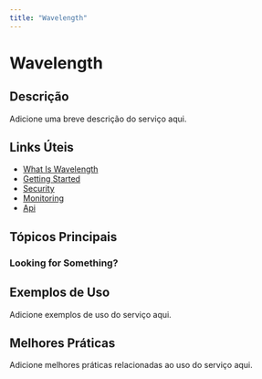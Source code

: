 ```yaml
---
title: "Wavelength"
---
```


# Wavelength

## Descrição

Adicione uma breve descrição do serviço aqui.

## Links Úteis

- [What Is Wavelength](https://docs.aws.amazon.com/wavelength/latest/userguide/what-is-wavelength.html)
- [Getting Started](https://docs.aws.amazon.com/wavelength/latest/userguide/getting-started.html)
- [Security](https://docs.aws.amazon.com/wavelength/latest/userguide/security.html)
- [Monitoring](https://docs.aws.amazon.com/wavelength/latest/userguide/monitoring.html)
- [Api](https://docs.aws.amazon.com/wavelength/latest/userguide/api.html)

## Tópicos Principais

### Looking for Something?

## Exemplos de Uso

Adicione exemplos de uso do serviço aqui.

## Melhores Práticas

Adicione melhores práticas relacionadas ao uso do serviço aqui.
